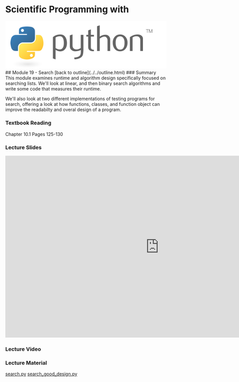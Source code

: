 # Scientific Programming with 
<img src="../../imgs/python.png"/>
## Module 19 - Search
[back to outline](../../outline.html)
### Summary
This module examines runtime and algorithm design specifically focused on searching lists.  We'll look at linear, and then binary search algorithms and write some code that measures their runtime.

We'll also look at two different implementations of testing programs for search, offering a look at how functions, classes, and function object can improve the readabilty and overal design of a program.

### Textbook Reading
Chapter 10.1
Pages 125-130

### Lecture Slides
<iframe src="https://docs.google.com/presentation/d/1NKnQjWJvOkI7cre5FPIT1GQEo9-k46zA8UOvezX9McY/embed?start=false&loop=false&delayms=3000" frameborder="0" width="960" height="569" allowfullscreen="true" mozallowfullscreen="true" webkitallowfullscreen="true"></iframe>

### Lecture Video

### Lecture Material
[search.py](search.py)
[search_good_design.py](search_good_design.py)


